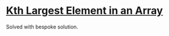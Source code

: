 # [Kth Largest Element in an Array](https://leetcode.com/problems/kth-largest-element-in-an-array/)
Solved with bespoke solution.